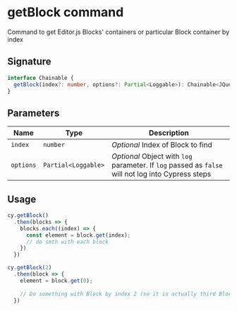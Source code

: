 # getBlock command

Command to get Editor.js Blocks' containers or particular Block container by index

## Signature

```typescript
interface Chainable {
  getBlock(index?: number, options?: Partial<Loggable>): Chainable<JQuery<HTMLDivElement>>;
}
```

## Parameters

| Name | Type | Description |
| ---- | ---- | ---|
| `index` | `number` | _Optional_ Index of Block to find
| `options` | `Partial<Loggable>` | _Optional_ Object with `log` parameter. If `log` passed as `false` will not log into Cypress steps

## Usage

```javascript
cy.getBlock()
  .then(blocks => {
    blocks.each((index) => {
      const element = block.get(index);
      // do smth with each block
    })
  })

cy.getBlock(2)
  .then(block => {
    element = block.get(0);
    
    // Do something with Block by index 2 (so it is actually third Block)
  })
```
